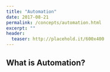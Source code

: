 ```yaml
---
title: "Automation"
date: 2017-08-21
permalink: /concepts/automation.html
excerpt: ""
header:
  teaser: http://placehold.it/600x400
---
```


## What is Automation?
